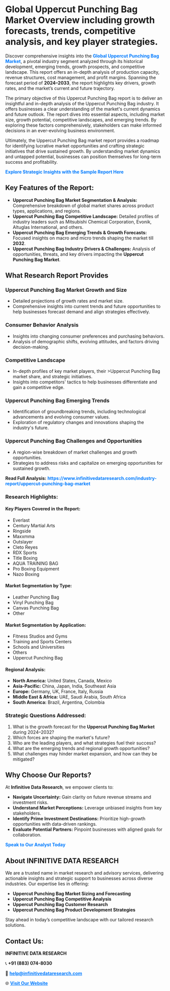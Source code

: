 <h1>Global Uppercut Punching Bag Market Overview including growth forecasts, trends, competitive analysis, and key player strategies.</h1>
<p>
Discover comprehensive insights into the 
<a href="https://www.infinitivedataresearch.com/industry-report/uppercut-punching-bag-market" rel="dofollow" style="color: #007BFF; text-decoration: none;"><strong>Global Uppercut Punching Bag Market</strong></a>, a pivotal industry segment analyzed through its historical development, emerging trends, growth prospects, and competitive landscape. This report offers an in-depth analysis of production capacity, revenue structures, cost management, and profit margins. Spanning the forecast period of <strong>2024–2033</strong>, the report highlights key drivers, growth rates, and the market’s current and future trajectory.
</p>
<p>
The primary objective of this Uppercut Punching Bag report is to deliver an insightful and in-depth analysis of the Uppercut Punching Bag industry. It offers businesses a clear understanding of the market's current dynamics and future outlook. The report dives into essential aspects, including market size, growth potential, competitive landscapes, and emerging trends. By exploring these factors comprehensively, stakeholders can make informed decisions in an ever-evolving business environment.
</p>
<p>
Ultimately, the Uppercut Punching Bag market report provides a roadmap for identifying lucrative market opportunities and crafting strategic initiatives that drive sustained growth. By understanding market dynamics and untapped potential, businesses can position themselves for long-term success and profitability.
</p>
<p>
<a href="https://www.infinitivedataresearch.com/request-sample/reportId=112344" style="color: #007BFF; text-decoration: none;"><strong>Explore Strategic Insights with the Sample Report Here</strong></a>
</p>

<h2>Key Features of the Report:</h2>
<ul>
<li><strong>Uppercut Punching Bag Market Segmentation & Analysis:</strong> Comprehensive breakdown of global market shares across product types, applications, and regions.</li>
<li><strong>Uppercut Punching Bag Competitive Landscape:</strong> Detailed profiles of industry leaders such as Mitsubishi Chemical Corporation, Evonik, Altuglas International, and others.</li>
<li><strong>Uppercut Punching Bag Emerging Trends & Growth Forecasts:</strong> Focused insights on macro and micro trends shaping the market till <strong>2032</strong>.</li>
<li><strong>Uppercut Punching Bag Industry Drivers & Challenges:</strong> Analysis of opportunities, threats, and key drivers impacting the <strong>Uppercut Punching Bag Market</strong>.</li>
</ul>

<h2>What Research Report Provides</h2>
<h3>Uppercut Punching Bag Market Growth and Size</h3>
<ul>
<li>Detailed projections of growth rates and market size.</li>
<li>Comprehensive insights into current trends and future opportunities to help businesses forecast demand and align strategies effectively.</li>
</ul>

<h3>Consumer Behavior Analysis</h3>
<ul>
<li>Insights into changing consumer preferences and purchasing behaviors.</li>
<li>Analysis of demographic shifts, evolving attitudes, and factors driving decision-making.</li>
</ul>

<h3>Competitive Landscape</h3>
<ul>
<li>In-depth profiles of key market players, their >Uppercut Punching Bag market share, and strategic initiatives.</li>
<li>Insights into competitors' tactics to help businesses differentiate and gain a competitive edge.</li>
</ul>

<h3>Uppercut Punching Bag Emerging Trends</h3>
<ul>
<li>Identification of groundbreaking trends, including technological advancements and evolving consumer values.</li>
<li>Exploration of regulatory changes and innovations shaping the industry's future.</li>
</ul>

<h3>Uppercut Punching Bag Challenges and Opportunities</h3>
<ul>
<li>A region-wise breakdown of market challenges and growth opportunities.</li>
<li>Strategies to address risks and capitalize on emerging opportunities for sustained growth.</li>
</ul>
<p><strong>Read Full Analysis:</strong> <a href="https://www.infinitivedataresearch.com/industry-report/uppercut-punching-bag-market" rel="dofollow" style="color: #007BFF; text-decoration: none;"><strong>https://www.infinitivedataresearch.com/industry-report/uppercut-punching-bag-market</strong></a></p>
<h3>Research Highlights:</h3>
<h4>Key Players Covered in the Report:</h4>
<ul><li>Everlast</li><li>Century Martial Arts</li><li>Ringside</li><li>Maxxmma</li><li>Outslayer</li><li>Cleto Reyes</li><li>RDX Sports</li><li>Title Boxing</li><li>AQUA TRAINING BAG</li><li>Pro Boxing Equipment</li><li>Nazo Boxing</li></ul>
<h4>Market Segmentation by Type:</h4>
<ul><li>Leather Punching Bag</li><li>Vinyl Punching Bag</li><li>Canvas Punching Bag</li><li>Other</li></ul>
<h4>Market Segmentation by Application:</h4>
<ul><li>Fitness Studios and Gyms</li><li>Training and Sports Centers</li><li>Schools and Universities</li><li>Others</li><li>Uppercut Punching Bag</li></ul>

<h4>Regional Analysis:</h4>
<ul>
<li><strong>North America:</strong> United States, Canada, Mexico</li>
<li><strong>Asia-Pacific:</strong> China, Japan, India, Southeast Asia</li>
<li><strong>Europe:</strong> Germany, UK, France, Italy, Russia</li>
<li><strong>Middle East & Africa:</strong> UAE, Saudi Arabia, South Africa</li>
<li><strong>South America:</strong> Brazil, Argentina, Colombia</li>
</ul>

<h3>Strategic Questions Addressed:</h3>
<ol>
<li>What is the growth forecast for the <strong>Uppercut Punching Bag Market</strong> during 2024–2032?</li>
<li>Which forces are shaping the market's future?</li>
<li>Who are the leading players, and what strategies fuel their success?</li>
<li>What are the emerging trends and regional growth opportunities?</li>
<li>What challenges may hinder market expansion, and how can they be mitigated?</li>
</ol>

<h2>Why Choose Our Reports?</h2>
<p>At <strong>Infinitive Data Research</strong>, we empower clients to:</p>
<ul>
<li><strong>Navigate Uncertainty:</strong> Gain clarity on future revenue streams and investment risks.</li>
<li><strong>Understand Market Perceptions:</strong> Leverage unbiased insights from key stakeholders.</li>
<li><strong>Identify Prime Investment Destinations:</strong> Prioritize high-growth opportunities with data-driven rankings.</li>
<li><strong>Evaluate Potential Partners:</strong> Pinpoint businesses with aligned goals for collaboration.</li>
</ul>
<p><a href="https://www.infinitivedataresearch.com/industry-report/uppercut-punching-bag-market" rel="dofollow" style="color: #007BFF; text-decoration: none;"><strong>Speak to Our Analyst Today</strong></a></p>

<h2>About INFINITIVE DATA RESEARCH</h2>
<p>We are a trusted name in market research and advisory services, delivering actionable insights and strategic support to businesses across diverse industries. Our expertise lies in offering:</p>
<ul>
<li><strong>Uppercut Punching Bag Market Sizing and Forecasting</strong></li>
<li><strong>Uppercut Punching Bag Competitive Analysis</strong></li>
<li><strong>Uppercut Punching Bag Customer Research</strong></li>
<li><strong>Uppercut Punching Bag Product Development Strategies</strong></li>
</ul>
<p>Stay ahead in today’s competitive landscape with our tailored research solutions.</p>

<h2>Contact Us:</h2>
<p><strong>INFINITIVE DATA RESEARCH</strong></p>
<p>📞 <strong>+91 (883) 074-8030</strong></p>
<p>📧 <strong><a href="mailto:help@infinitivedataresearch.com" style="color: #007BFF;">help@infinitivedataresearch.com</a></strong></p>
<p>🌐 <strong><a href="https://www.infinitivedataresearch.com" rel="dofollow" style="color: #007BFF;">Visit Our Website</a></strong></p>